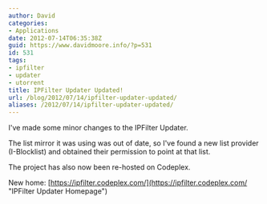 ```yaml
---
author: David
categories:
- Applications
date: 2012-07-14T06:35:38Z
guid: https://www.davidmoore.info/?p=531
id: 531
tags:
- ipfilter
- updater
- utorrent
title: IPFilter Updater Updated!
url: /blog/2012/07/14/ipfilter-updater-updated/
aliases: /2012/07/14/ipfilter-updater-updated/
---
```


I've made some minor changes to the IPFilter Updater.

The list mirror it was using was out of date, so I've found a new list provider (I-Blocklist) and obtained their permission to point at that list.

The project has also now been re-hosted on Codeplex.

New home: [https://ipfilter.codeplex.com/](https://ipfilter.codeplex.com/ "IPFilter Updater Homepage")